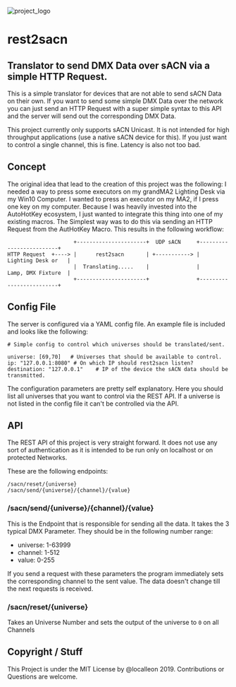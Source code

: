 ![project_logo](https://user-images.githubusercontent.com/28186014/71556151-f973c000-2a34-11ea-9902-3c1c658b5abe.png)

# rest2sacn
## Translator to send DMX Data over sACN via a simple HTTP Request.
This is a simple translator for devices that are not able to send sACN Data on their own. If you want to send some simple DMX Data over the network you can just send an HTTP Request with a super simple syntax to this API and the server will send out the corresponding DMX Data.

This project currently only supports sACN Unicast. It is not intended for high throughput applications (use a native sACN device for this). If you just want to control a single channel, this is fine. Latency is also not too bad.

## Concept

The original idea that lead to the creation of this project was the following: I needed a way to press some executors on my grandMA2 Lighting Desk via my Win10 Computer. I wanted to press an executor on my MA2, if I press one key on my computer. Because I was heavily invested into the AutoHotKey ecosystem, I just wanted to integrate this thing into one of my existing macros. The Simplest way was to do this via sending an HTTP Request from the AutHotKey Macro. This results in the following workflow:

```
                     +----------------------+  UDP sACN     +-------------------------+
HTTP Request  +----> |      rest2sacn       | +-----------> |      Lighting Desk or   |
                     |  Translating.....    |               |      Lamp, DMX Fixture  |
                     +----------------------+               +-------------------------+
```

## Config File
The server is configured via a YAML config file. An example file is included and looks like the following: 
```
# Simple config to control which universes should be translated/sent.

universe: [69,70]   # Universes that should be available to control.
ip: "127.0.0.1:8080" # On which IP should rest2sacn listen?
destination: "127.0.0.1"    # IP of the device the sACN data should be transmitted.
```
The configuration parameters are pretty self explanatory. Here you should list all universes that you want to control via the REST API. If a universe is not listed in the config file it can't be controlled via the API. 

## API
The REST API of this project is very straight forward. It does not use any sort of authentication as it is intended to be run only on localhost or on protected Networks. 

These are the following endpoints: 
```
/sacn/reset/{universe}
/sacn/send/{universe}/{channel}/{value}
```

### /sacn/send/{universe}/{channel}/{value}
This is the Endpoint that is responsible for sending all the data. It takes the 3 typical DMX Parameter. They should be in the following number range: 
- universe: 1-63999
- channel: 1-512
- value: 0-255

If you send a request with these parameters the program immediately sets the corresponding channel to the sent value. The data doesn't change till the next requests is received. 

### /sacn/reset/{universe}
Takes an Universe Number and sets the output of the universe to `0` on all Channels

## Copyright / Stuff 
This Project is under the MIT License by @localleon 2019. Contributions or Questions are welcome. 
